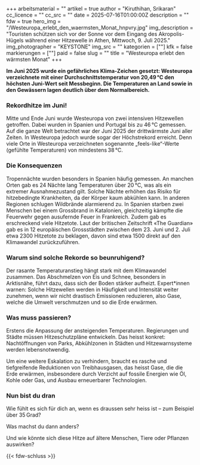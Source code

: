 +++
arbeitsmaterial = ""
artikel = true
author = "Kiruthihan, Srikaran"
cc_licence = ""
cc_src = ""
date = 2025-07-16T01:00:00Z
description = ""
fdw = true
hero_img = "/Westeuropa_erlebt_den_waermsten_Monat_hnpvry.jpg"
img_description = "Touristen schützen sich vor der Sonne vor dem Eingang des Akropolis-Hügels während einer Hitzewelle in Athen, Mittwoch, 9. Juli 2025."
img_photographer = "KEYSTONE"
img_src = ""
kategorien = [""]
kfk = false
markierungen = [""]
paid = false
slug = ""
title = "Westeuropa erlebt den wärmsten Monat"
+++

**Im Juni 2025 wurde ein gefährliches Klima-Zeichen gesetzt: Westeuropa verzeichnete mit einer Durchschnittstemperatur von 20,49 °C den höchsten Juni-Wert seit Messbeginn. Die Temperaturen an Land sowie in den Gewässern lagen deutlich über dem Normalbereich.**

### Rekordhitze im Juni!

Mitte und Ende Juni wurde Westeuropa von zwei intensiven Hitzewellen getroffen. Dabei wurden in Spanien und Portugal bis zu 46 °C gemessen. Auf die ganze Welt betrachtet war der Juni 2025 der drittwärmste Juni aller Zeiten. In Westeuropa jedoch wurde sogar der Höchstrekord erreicht. Denn viele Orte in Westeuropa verzeichneten sogenannte „feels-like“-Werte (gefühlte Temperaturen) von mindestens 38 °C.

### Die Konsequenzen

Tropennächte wurden besonders in Spanien häufig gemessen. An manchen Orten gab es 24 Nächte lang Temperaturen über 20 °C, was als ein extremer Ausnahmezustand gilt. Solche Nächte erhöhen das Risiko für hitzebedingte Krankheiten, da der Körper kaum abkühlen kann. In anderen Regionen schlugen Wildbrände alarmierend zu. In Spanien starben zwei Menschen bei einem Grossbrand in Katalonien, gleichzeitig kämpfte die Feuerwehr gegen ausufernde Feuer in Frankreich. Zudem gab es erschreckend viele Hitzetote. Laut der britischen Zeitschrift «The Guardian» gab es in 12 europäischen Grossstädten zwischen dem 23. Juni und 2. Juli etwa 2300 Hitzetote zu beklagen, davon sind etwa 1500 direkt auf den Klimawandel zurückzuführen.
 
### Warum sind solche Rekorde so beunruhigend?

Der rasante Temperaturanstieg hängt stark mit dem Klimawandel zusammen. Das Abschmelzen von Eis und Schnee, besonders in Arktisnähe, führt dazu, dass sich der Boden stärker aufheizt. Expert*innen warnen: Solche Hitzewellen werden in Häufigkeit und Intensität weiter zunehmen, wenn wir nicht drastisch Emissionen reduzieren, also Gase, welche die Umwelt verschmutzen und so die Erde erwärmen.

### Was muss passieren?

Erstens die Anpassung der ansteigenden Temperaturen. Regierungen und Städte müssen Hitzeschutzpläne entwickeln. Das heisst konkret: Nachtöffnungen von Parks, Abkühlzonen in Städten und Hitzewarnsysteme werden lebensnotwendig.

Um eine weitere Eskalation zu verhindern, braucht es rasche und tiefgreifende Reduktionen von Treibhausgasen, das heisst Gase, die die Erde erwärmen, insbesondere durch Verzicht auf fossile Energien wie Öl, Kohle oder Gas, und Ausbau erneuerbarer Technologien.

### Nun bist du dran

Wie fühlt es sich für dich an, wenn es draussen sehr heiss ist – zum Beispiel über 35 Grad?

Was machst du dann anders? 

Und wie könnte sich diese Hitze auf ältere Menschen, Tiere oder Pflanzen auswirken?

{{< fdw-schluss >}}